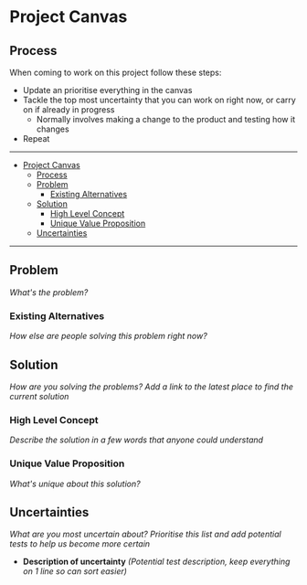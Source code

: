 # Project Canvas

## Process

When coming to work on this project follow these steps:

- Update an prioritise everything in the canvas
- Tackle the top most uncertainty that you can work on right now, or carry on if already in progress
  - Normally involves making a change to the product and testing how it changes
- Repeat

---

- [Project Canvas](#project-canvas)
  - [Process](#process)
  - [Problem](#problem)
    - [Existing Alternatives](#existing-alternatives)
  - [Solution](#solution)
    - [High Level Concept](#high-level-concept)
    - [Unique Value Proposition](#unique-value-proposition)
  - [Uncertainties](#uncertainties)

---

## Problem

_What's the problem?_

### Existing Alternatives

_How else are people solving this problem right now?_

## Solution

_How are you solving the problems? Add a link to the latest place to find the current solution_

### High Level Concept

_Describe the solution in a few words that anyone could understand_

### Unique Value Proposition

_What's unique about this solution?_

## Uncertainties

_What are you most uncertain about? Prioritise this list and add potential tests to help us become more certain_

- **Description of uncertainty** _(Potential test description, keep everything on 1 line so can sort easier)_
